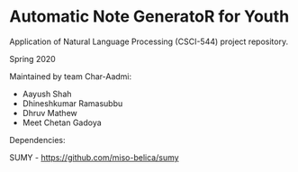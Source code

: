 # Automatic Note GeneratoR for Youth

Application of Natural Language Processing (CSCI-544) project repository.

Spring 2020

Maintained by team Char-Aadmi:

* Aayush Shah
* Dhineshkumar Ramasubbu
* Dhruv Mathew
* Meet Chetan Gadoya 


Dependencies:

SUMY -  https://github.com/miso-belica/sumy
